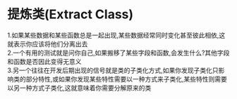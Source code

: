 # 提炼类(Extract Class)
1.如果某些数据和某些函数总是一起出现,某些数据经常同时变化甚至彼此相依,这就表示你应该将他们分离出去  
2.一个有用的测试就是问你自己,如果搬移了某些字段和函数,会发生什么?其他字段和函数是否因此变得无意义  
3.另一个往往在开发后期出现的信号就是类的子类化方式,如果你发现子类化只影响类的部分特性,或如果你发现某些特性需要以一种方式来子类化,某些特性则需要以另一种方式子类化,这就意味着你需要分解原来的类